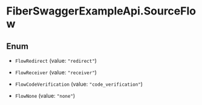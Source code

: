 # FiberSwaggerExampleApi.SourceFlow

## Enum


* `FlowRedirect` (value: `"redirect"`)

* `FlowReceiver` (value: `"receiver"`)

* `FlowCodeVerification` (value: `"code_verification"`)

* `FlowNone` (value: `"none"`)


